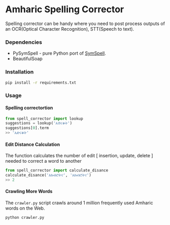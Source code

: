 # Amharic Spelling Corrector

Spelling corrector can be handy where you need to post process outputs of an OCR(Optical Character Recognition), STT(Speech to text).

### Dependencies

* PySymSpell - pure Python port of [SymSpell](https://github.com/wolfgarbe/SymSpell).
* BeautifulSoap

### Installation
```bash
pip install -r requirements.txt
```

### Usage

#### Spelling correctortion

```python
from spell_corrector import lookup
suggestions = lookup('አሽናቆት')
suggestions[0].term
>> 'አድናቆት'
```

#### Edit Distance Calculation
The function calculates the number of edit [ insertion, update, delete ] needed to correct a word to another

```python
from spell_corrector import calculate_disance
calculate_disance('እክብሮትና', 'አክብሮትና')
>> 2
```

#### Crawling More Words
The `crawler.py` script crawls around 1 million frequently used Amharic words on the Web.
```bash
python crawler.py
```
